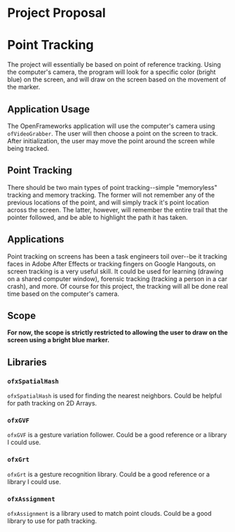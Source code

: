 # Project Proposal

# Point Tracking

The project will essentially be based on point of reference tracking. Using the computer's camera, the program will look for a specific color (bright blue) on the screen, and will draw on the screen based on the movement of the marker.

## Application Usage
The OpenFrameworks application will use the computer's camera using `ofVideoGrabber`. The user will then choose a point on the screen to track. After initialization, the user may move the point around the screen while being tracked.

## Point Tracking
There should be two main types of point tracking--simple "memoryless" tracking and memory tracking. The former will not remember any of the previous locations of the point, and will simply track it's point location across the screen. The latter, however, will remember the entire trail that the pointer followed, and be able to highlight the path it has taken.

## Applications
Point tracking on screens has been a task engineers toil over--be it tracking faces in Adobe After Effects or tracking fingers on Google Hangouts, on screen tracking is a very useful skill. It could be used for learning (drawing on a shared computer window), forensic tracking (tracking a person in a car crash), and more. Of course for this project, the tracking will all be done real time based on the computer's camera.

## Scope
**For now, the scope is strictly restricted to allowing the user to draw on the screen using a bright blue marker.**

## Libraries
### `ofxSpatialHash`
`ofxSpatialHash` is used for finding the nearest neighbors. Could be helpful for path tracking on 2D Arrays.

### `ofxGVF`
`ofxGVF` is a gesture variation follower. Could be a good reference or a library I could use.

### `ofxGrt`
`ofxGrt` is a gesture recognition library. Could be a good reference or a library I could use.

### `ofxAssignment`
`ofxAssignment` is a library used to match point clouds. Could be a good library to use for path tracking.


